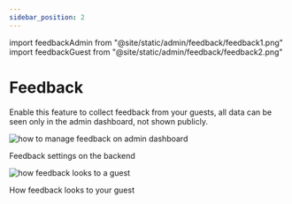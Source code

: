 ```yaml
---
sidebar_position: 2
---
```


import feedbackAdmin from "@site/static/admin/feedback/feedback1.png"
import feedbackGuest from "@site/static/admin/feedback/feedback2.png"


# Feedback

Enable this feature to collect feedback from your guests, all data can be seen only in the admin dashboard, not shown publicly.

<div style={{ display: 'flex', flexDirection: 'column', alignItems: 'center', marginTop: '20px', marginBottom: '20px' }}>
  <img
    src={feedbackAdmin}
    alt="how to manage feedback on admin dashboard"
  />
  <p style={{ marginTop: '10px', fontSize: '14px', color: '#555' }}>Feedback settings on the backend</p>
</div>

<div style={{ display: 'flex', flexDirection: 'column', alignItems: 'center', marginTop: '20px', marginBottom: '20px' }}>
  <img
    src={feedbackGuest}
    alt="how feedback looks to a guest"
  />
  <p style={{ marginTop: '10px', fontSize: '14px', color: '#555' }}>How feedback looks to your guest</p>
</div>